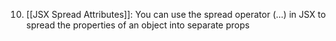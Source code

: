 10. [[JSX Spread Attributes]]: You can use the spread operator (...) in JSX to spread the properties of an object into separate props